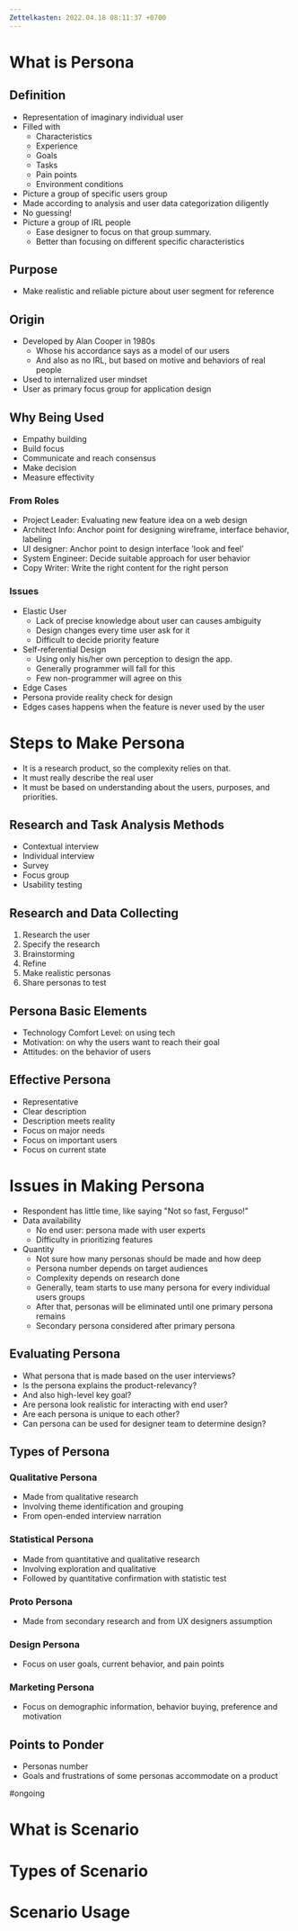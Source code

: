 ```yaml
---
Zettelkasten: 2022.04.18 08:11:37 +0700
---
```


# What is Persona
## Definition
* Representation of imaginary individual user
* Filled with 
	* Characteristics
	* Experience
	* Goals
	* Tasks
	* Pain points
	* Environment conditions
* Picture a group of specific users group
* Made according to analysis and user data categorization diligently
* No guessing!
* Picture a group of IRL people
	* Ease designer to focus on that group summary.
	* Better than focusing on different specific characteristics
## Purpose
* Make realistic and reliable picture about user segment for reference

## Origin
* Developed by Alan Cooper in 1980s
	* Whose his accordance says as a model of our users
	* And also as no IRL, but based on motive and behaviors of real people
* Used to internalized user mindset
* User as primary focus group for application design

## Why Being Used
* Empathy building
* Build focus
* Communicate and reach consensus
* Make decision
* Measure effectivity

### From Roles
* Project Leader: Evaluating new feature idea on a web design
* Architect Info: Anchor point for designing wireframe, interface behavior, labeling
* UI designer: Anchor point to design interface 'look and feel'
* System Engineer: Decide suitable approach for user behavior
* Copy Writer: Write the right content for the right person

 ### Issues
 * Elastic User
	 * Lack of precise knowledge about user can causes ambiguity
	 * Design changes every time user ask for it
	 * Difficult to decide priority feature
 * Self-referential Design
	 * Using only his/her own perception to design the app.
	 * Generally programmer will fall for this
	 * Few non-programmer will agree on this
 * Edge Cases
 * Persona provide reality check for design
 * Edges cases happens when the feature is never used by the user

# Steps to Make Persona
* It is a research product, so the complexity relies on that.
* It must really describe the real user
* It must be based on understanding about the users, purposes, and priorities.

## Research and Task Analysis Methods
* Contextual interview
* Individual interview
* Survey
* Focus group
* Usability testing

## Research and Data Collecting
1. Research the user
2. Specify the research
3. Brainstorming
4. Refine
5. Make realistic personas
6. Share personas to test

## Persona Basic Elements
* Technology Comfort Level: on using tech
* Motivation: on why the users want to reach their goal
* Attitudes: on the behavior of users

## Effective Persona
* Representative
* Clear description
* Description meets reality
* Focus on major needs
* Focus on important users
* Focus on current state

# Issues in Making Persona
* Respondent has little time, like saying "Not so fast, Ferguso!"
* Data availability
	* No end user: persona made with user experts
	* Difficulty in prioritizing features
* Quantity
	* Not sure how many personas should be made and how deep
	* Persona number depends on target audiences
	* Complexity depends on research done
	* Generally, team starts to use many persona for every individual users groups
	* After that, personas will be eliminated until one primary persona remains
	* Secondary persona considered after primary persona

## Evaluating Persona
* What persona that is made based on the user interviews?
* Is the persona explains the product-relevancy?
* And also high-level key goal?
* Are persona look realistic for interacting with end user?
* Are each persona is unique to each other?
* Can persona can be used for designer team to determine design?

## Types of Persona
### Qualitative Persona
* Made from qualitative research
* Involving theme identification and grouping
* From open-ended interview narration

 ### Statistical Persona
 * Made from quantitative and qualitative research
 * Involving exploration and qualitative
 * Followed by quantitative confirmation with statistic test

### Proto Persona
* Made from secondary research and from UX designers assumption

### Design Persona
* Focus on user goals, current behavior, and pain points

### Marketing Persona
* Focus on demographic information, behavior buying, preference and motivation

## Points to Ponder
* Personas number
* Goals and frustrations of some personas accommodate on a product

#ongoing

# What is Scenario
# Types of Scenario
# Scenario Usage